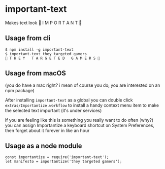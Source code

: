 # important-text
Makes text look 🌂 I M P O R T A N T 🦁

## Usage from cli

    $ npm install -g important-text
    $ important-text they targeted gamers
    💢 T H E Y   T A R G E T E D   G A M E R S 🍕

## Usage from macOS
(you do have a mac right? i mean of course you do, you are interested on an npm package)

After installing `important-text` as a global you can double click `extras/Importantize.workflow` to install a handy context menu item to make the selected text important (it's under services)

If you are feeling like this is something you really want to do often (why?) you can assign Importantize a keyboard shortcut on System Preferences, then forget about it forever in like an hour

## Usage as a node module

    const importantize = require('important-text');
    let manifesto = importantize('they targeted gamers');
